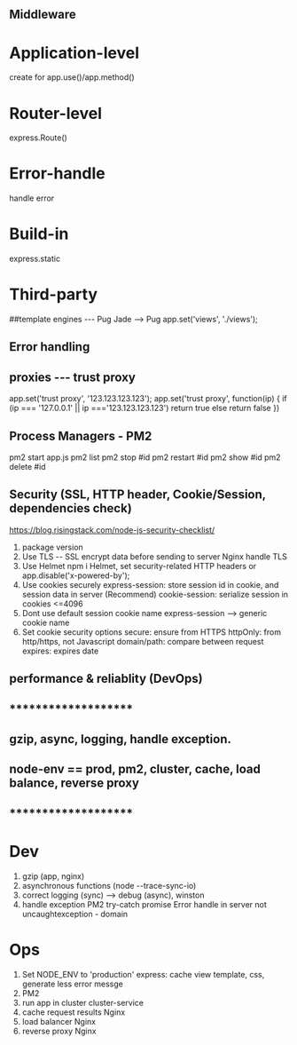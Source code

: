 ## Middleware
# Application-level
create for app.use()/app.method()
# Router-level
express.Route()
# Error-handle
handle error
# Build-in
express.static
# Third-party

##template engines --- Pug
Jade --> Pug
app.set('views', './views');

## Error handling

## proxies --- trust proxy
app.set('trust proxy', '123.123.123.123');
app.set('trust proxy', function(ip) {
    if (ip === '127.0.0.1' || ip ==='123.123.123.123') return true
    else return false
})

## Process Managers - PM2
pm2 start app.js
pm2 list
pm2 stop #id
pm2 restart #id
pm2 show #id
pm2 delete #id

## Security (SSL, HTTP header, Cookie/Session, dependencies check)
https://blog.risingstack.com/node-js-security-checklist/
1. package version
2. Use TLS -- SSL
    encrypt data before sending to server
    Nginx handle TLS
3. Use Helmet
    npm i Helmet, set security-related HTTP headers
    or
    app.disable('x-powered-by');
4. Use cookies securely
    express-session:    store session id in cookie, and session data in server (Recommend)
    cookie-session:     serialize session in cookies <=4096
5. Dont use default session cookie name
    express-session --> generic cookie name
6. Set cookie security options
    secure:     ensure from HTTPS
    httpOnly:   from http/https, not Javascript
    domain/path: compare between request
    expires:    expires date

## performance & reliablity (DevOps)
## *******************
## gzip, async, logging, handle exception. 
## node-env == prod, pm2, cluster, cache, load balance, reverse proxy
## *******************

# Dev
1. gzip (app, nginx)
2. asynchronous functions (node --trace-sync-io)
3. correct logging (sync) --> debug (async), winston
4. handle exception
    PM2
    try-catch
    promise
    Error handle in server
    not uncaughtexception - domain
# Ops
1. Set NODE_ENV to 'production'
    express: cache view template, css, generate less error messge
2. PM2
3. run app in cluster
    cluster-service
4. cache request results
    Nginx
5. load balancer
    Nginx
6. reverse proxy
    Nginx

